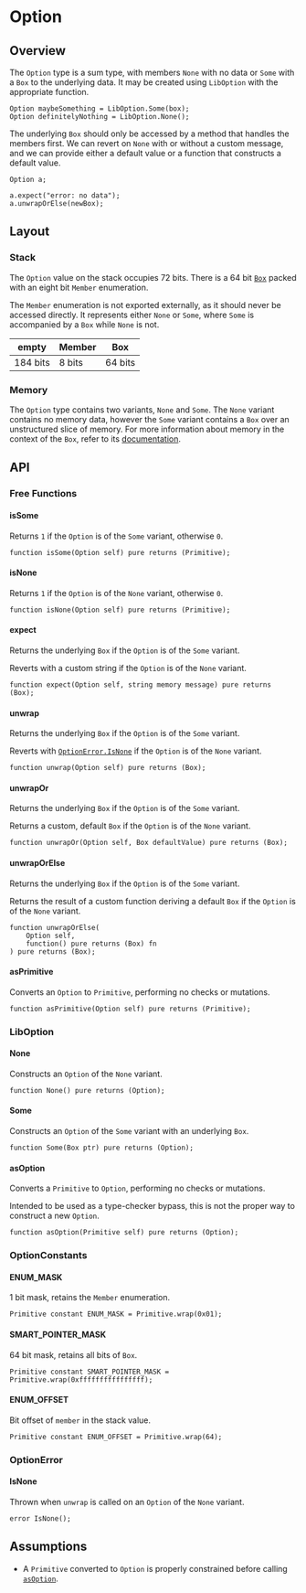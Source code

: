 # Option

## Overview

The `Option` type is a sum type, with members `None` with no data or `Some` with a `Box` to
the underlying data. It may be created using `LibOption` with the appropriate function.

```solidity
Option maybeSomething = LibOption.Some(box);
Option definitelyNothing = LibOption.None();
```

The underlying `Box` should only be accessed by a method that handles the members first.
We can revert on `None` with or without a custom message, and we can provide either a default value
or a function that constructs a default value.

```solidity
Option a;

a.expect("error: no data");
a.unwrapOrElse(newBox);
```

## Layout

### Stack

The `Option` value on the stack occupies 72 bits. There is a 64 bit
[`Box`](ch02-07-box.md) packed with an eight bit `Member` enumeration.

The `Member` enumeration is not exported externally, as it should never be accessed directly. It
represents either `None` or `Some`, where `Some` is accompanied by a `Box` while `None` is
not.

| empty    | Member | Box |
| -------- | ------ | ------------ |
| 184 bits | 8 bits | 64 bits      |

### Memory

The `Option` type contains two variants, `None` and `Some`. The `None` variant contains no memory
data, however the `Some` variant contains a `Box` over an unstructured slice of memory. For
more information about memory in the context of the `Box`, refer to its
[documentation](ch02-07-box.md).

## API

### Free Functions

#### isSome

Returns `1` if the `Option` is of the `Some` variant, otherwise `0`.

```solidity
function isSome(Option self) pure returns (Primitive);
```
#### isNone

Returns `1` if the `Option` is of the `None` variant, otherwise `0`.

```solidity
function isNone(Option self) pure returns (Primitive);
```
#### expect

Returns the underlying `Box` if the `Option` is of the `Some` variant.

Reverts with a custom string if the `Option` is of the `None` variant.

```solidity
function expect(Option self, string memory message) pure returns (Box);
```
#### unwrap

Returns the underlying `Box` if the `Option` is of the `Some` variant.

Reverts with [`OptionError.IsNone`](#isnone-1) if the `Option` is of the `None` variant.

```solidity
function unwrap(Option self) pure returns (Box);
```
#### unwrapOr

Returns the underlying `Box` if the `Option` is of the `Some` variant.

Returns a custom, default `Box` if the `Option` is of the `None` variant.

```solidity
function unwrapOr(Option self, Box defaultValue) pure returns (Box);
```
#### unwrapOrElse

Returns the underlying `Box` if the `Option` is of the `Some` variant.

Returns the result of a custom function deriving a default `Box` if the `Option` is of the
`None` variant.

```solidity
function unwrapOrElse(
    Option self,
    function() pure returns (Box) fn
) pure returns (Box);
```
#### asPrimitive

Converts an `Option` to `Primitive`, performing no checks or mutations.

```solidity
function asPrimitive(Option self) pure returns (Primitive);
```

### LibOption

#### None

Constructs an `Option` of the `None` variant.

```solidity
function None() pure returns (Option);
```

#### Some

Constructs an `Option` of the `Some` variant with an underlying `Box`.

```solidity
function Some(Box ptr) pure returns (Option);
```

#### asOption

Converts a `Primitive` to `Option`, performing no checks or mutations.

Intended to be used as a type-checker bypass, this is not the proper way to construct a new
`Option`.

```solidity
function asOption(Primitive self) pure returns (Option);
```

### OptionConstants

#### ENUM_MASK

1 bit mask, retains the `Member` enumeration.

```solidity
Primitive constant ENUM_MASK = Primitive.wrap(0x01);
```

#### SMART_POINTER_MASK

64 bit mask, retains all bits of `Box`.

```solidity
Primitive constant SMART_POINTER_MASK = Primitive.wrap(0xffffffffffffffff);
```

#### ENUM_OFFSET

Bit offset of `member` in the stack value.

```solidity
Primitive constant ENUM_OFFSET = Primitive.wrap(64);
```

### OptionError

#### IsNone

Thrown when `unwrap` is called on an `Option` of the `None` variant.

```solidity
error IsNone();
```

## Assumptions

- A `Primitive` converted to `Option` is properly constrained before calling [`asOption`](#asoption).
